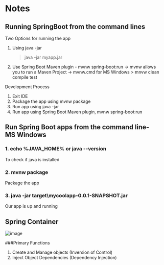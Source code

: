 # Notes 
## Running SpringBoot from the command lines

Two Options for running the app 
1. Using java -jar
   > java -jar myapp.jar
2. Use Spring Boot Maven plugin - mvnw spring-boot:run
   -> mvnw allows you to run a Maven Project
   -> mvnw.cmd for MS Windows
             > mnvw clean compile test
   
Development Process
1. Exit IDE
2. Package the app using mvnw package
3. Run app using java -jar
4. Run app using Spring Boot Maven plugin, mvnw spring-boot:run

## Run Spring Boot apps from the command line- MS Windows

### 1. echo %JAVA_HOME% or java --version
To check if java is installed

### 2. mvnw package
Package the app 

### 3. java -jar target\mycoolapp-0.0.1-SNAPSHOT.jar
Our app is up and running

## Spring Container 
![image](https://github.com/meghavijadav/java_springboot/assets/100013496/643aedff-71c9-436b-bc60-3bc96ed8bf76)

###Primary Functions 
1. Create and Manage objects (Inversion of Control)
2. Inject Object Dependencies (Dependency Injection)


   

